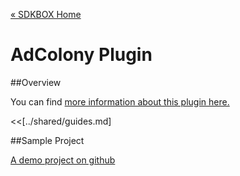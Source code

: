 [&#171; SDKBOX Home](http://sdkbox.com)

<h1>AdColony Plugin</h1>

##Overview

You can find [more information about this plugin here.](http://www.cocos2d-x.org/sdkbox/adcolony)


<<[../shared/guides.md]


##Sample Project

[A demo project on github](https://github.com/sdkbox/sdkbox-sample-adcolony)
